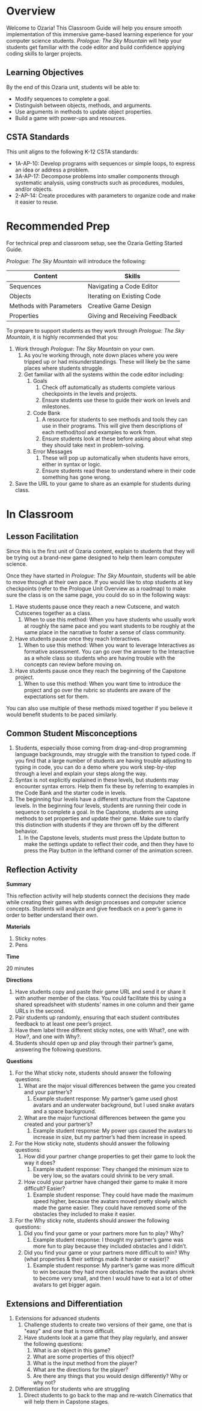 # Overview

Welcome to Ozaria! This Classroom Guide will help you ensure smooth implementation of this immersive game-based learning experience for your computer science students. _Prologue: The Sky Mountain_ will help your students get familiar with the code editor and build confidence applying coding skills to larger projects.

## Learning Objectives

By the end of this Ozaria unit, students will be able to:

- Modify sequences to complete a goal.
- Distinguish between objects, methods, and arguments.
- Use arguments in methods to update object properties.
- Build a game with power-ups and resources.

## CSTA Standards

This unit aligns to the following K-12 CSTA standards:

- 1A-AP-10: Develop programs with sequences or simple loops, to express an idea or address a problem.
- 3A-AP-17: Decompose problems into smaller components through systematic analysis, using constructs such as procedures, modules, and/or objects.
- 2-AP-14: Create procedures with parameters to organize code and make it easier to reuse.

# Recommended Prep

For technical prep and classroom setup, see the Ozaria Getting Started Guide.

_Prologue: The Sky Mountain_ will introduce the following:

| Content | Skills |
| --- | --- |
| Sequences | Navigating a Code Editor |
| Objects | Iterating on Existing Code |
| Methods with Parameters | Creative Game Design |
| Properties | Giving and Receiving Feedback |

To prepare to support students as they work through _Prologue: The Sky Mountain_, it is highly recommended that you:

1. Work through _Prologue: The Sky Mountain_ on your own.
    1. As you’re working through, note down places where you were tripped up or had misunderstandings. These will likely be the same places where students struggle.
    1. Get familiar with all the systems within the code editor including:
        1. Goals
            1. Check off automatically as students complete various checkpoints in the levels and projects. 
            1. Ensure students use these to guide their work on levels and milestones. 
        1. Code Bank
            1. A resource for students to see methods and tools they can use in their programs. This will give them descriptions of each method/tool and examples to work from. 
            1. Ensure students look at these before asking about what step they should take next in problem-solving.
        1. Error Messages
            1. These will pop up automatically when students have errors, either in syntax or logic. 
            1. Ensure students read these to understand where in their code something has gone wrong.
1. Save the URL to your game to share as an example for students during class.

# In Classroom

## Lesson Facilitation

Since this is the first unit of Ozaria content, explain to students that they will be trying out a brand-new game designed to help them learn computer science.

Once they have started in _Prologue: The Sky Mountain_, students will be able to move through at their own pace. If you would like to stop students at key checkpoints (refer to the Prologue Unit Overview as a roadmap) to make sure the class is on the same page, you could do so in the following ways:

1. Have students pause once they reach a new Cutscene, and watch Cutscenes together as a class.
    1. When to use this method: When you have students who usually work at roughly the same pace and you want students to be roughly at the same place in the narrative to foster a sense of class community.
1. Have students pause once they reach Interactives.
    1. When to use this method: When you want to leverage Interactives as formative assessment. You can go over the answer to the Interactive as a whole class so students who are having trouble with the concepts can review before moving on.
1. Have students pause once they reach the beginning of the Capstone project.
    1. When to use this method: When you want time to introduce the project and go over the rubric so students are aware of the expectations set for them.

You can also use multiple of these methods mixed together if you believe it would benefit students to be paced similarly.

## Common Student Misconceptions

1. Students, especially those coming from drag-and-drop programming language backgrounds, may struggle with the transition to typed code. If you find that a large number of students are having trouble adjusting to typing in code, you can do a demo where you work step-by-step through a level and explain your steps along the way.
1. Syntax is not explicitly explained in these levels, but students may encounter syntax errors. Help them fix these by referring to examples in the Code Bank and the starter code in levels.
1. The beginning four levels have a different structure from the Capstone levels. In the beginning four levels, students are running their code in sequence to complete a goal. In the Capstone, students are using methods to set properties and update their game. Make sure to clarify this distinction with students if they are thrown off by the different behavior.
    1. In the Capstone levels, students must press the Update button to make the settings update to reflect their code, and then they have to press the Play button in the lefthand corner of the animation screen. 

## Reflection Activity

**Summary**

This reflection activity will help students connect the decisions they made while creating their games with design processes and computer science concepts. Students will analyze and give feedback on a peer’s game in order to better understand their own.

**Materials**

1. Sticky notes
1. Pens

**Time**

20 minutes

**Directions**

1. Have students copy and paste their game URL and send it or share it with another member of the class. You could facilitate this by using a shared spreadsheet with students’ names in one column and their game URLs in the second.
1. Pair students up randomly, ensuring that each student contributes feedback to at least one peer’s project.
1. Have them label three different sticky notes, one with What?, one with How?, and one with Why?.
1. Students should open up and play through their partner’s game, answering the following questions.

**Questions**

1. For the What sticky note, students should answer the following questions:
    1. What are the major visual differences between the game you created and your partner’s?
        1. Example student response: My partner’s game used ghost avatars and an underwater background, but I used snake avatars and a space background.
    1. What are the major functional differences between the game you created and your partner’s? 
        1. Example student response: My power ups caused the avatars to increase in size, but my partner’s had them increase in speed.
1. For the How sticky note, students should answer the following questions:
    1. How did your partner change properties to get their game to look the way it does?
        1. Example student response: They changed the minimum size to be very low, so the avatars could shrink to be very small.
    1. How could your partner have changed their game to make it more difficult? Easier?
        1. Example student response: They could have made the maximum speed higher, because the avatars moved pretty slowly which made the game easier. They could have removed some of the obstacles they included to make it easier.
1. For the Why sticky note, students should answer the following questions:
    1. Did you find your game or your partners more fun to play? Why?
        1. Example student response: I thought my partner’s game was more fun to play because they included obstacles and I didn’t.
    1. Did you find your game or your partners more difficult to win? Why (what properties &amp; their settings made it harder or easier)?
        1. Example student response: My partner’s game was more difficult to win because they had more obstacles made the avatars shrink to become very small, and then I would have to eat a lot of other avatars to get bigger again.

## Extensions and Differentiation

1. Extensions for advanced students
    1. Challenge students to create two versions of their game, one that is &quot;easy&quot; and one that is more difficult.
    1. Have students look at a game that they play regularly, and answer the following questions:
        1. What is an object in this game?
        1. What are some properties of this object?
        1. What is the input method from the player?
        1. What are the directions for the player?
        1. Are there any things that you would design differently? Why or why not?
1. Differentiation for students who are struggling
    1. Direct students to go back to the map and re-watch Cinematics that will help them in Capstone stages.
